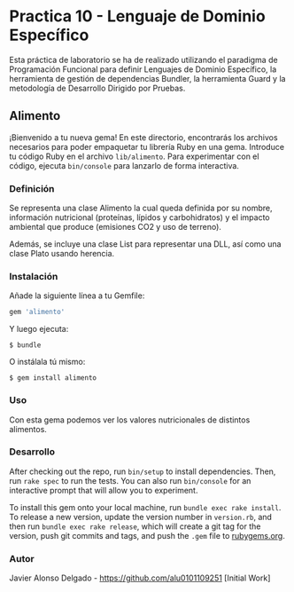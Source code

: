 # Practica 10 - Lenguaje de Dominio Específico

Esta práctica de laboratorio se ha de realizado utilizando el paradigma de Programación Funcional para definir Lenguajes de Dominio Específico, la herramienta de gestión de dependencias Bundler, la herramienta Guard y la metodología de Desarrollo Dirigido por Pruebas.


## Alimento

¡Bienvenido a tu nueva gema! En este directorio, encontrarás los archivos necesarios para poder empaquetar tu librería Ruby en una gema. Introduce tu código Ruby en el archivo `lib/alimento`. Para experimentar con el código, ejecuta `bin/console` para lanzarlo de forma interactiva.

### Definición

Se representa una clase Alimento la cual queda definida por su nombre, información nutricional (proteínas, lípidos y carbohidratos) y el impacto ambiental que produce (emisiones CO2 y uso de terreno).

Además, se incluye una clase List para representar una DLL, así como una clase Plato usando herencia.


### Instalación

Añade la siguiente línea a tu Gemfile:

```ruby
gem 'alimento'
```

Y luego ejecuta:

    $ bundle

O instálala tú mismo:

    $ gem install alimento

### Uso

Con esta gema podemos ver los valores nutricionales de distintos alimentos.

### Desarrollo

After checking out the repo, run `bin/setup` to install dependencies. Then, run `rake spec` to run the tests. You can also run `bin/console` for an interactive prompt that will allow you to experiment.

To install this gem onto your local machine, run `bundle exec rake install`. To release a new version, update the version number in `version.rb`, and then run `bundle exec rake release`, which will create a git tag for the version, push git commits and tags, and push the `.gem` file to [rubygems.org](https://rubygems.org).

### Autor

Javier Alonso Delgado - https://github.com/alu0101109251 [Initial Work]


